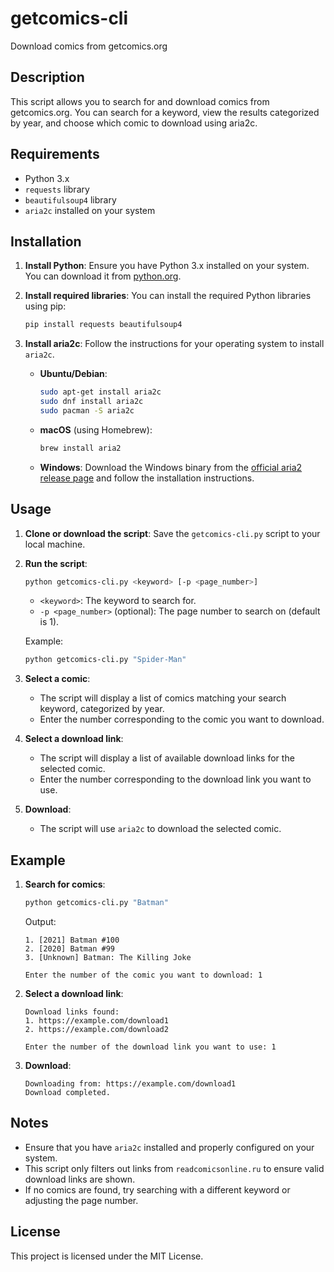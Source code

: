 # getcomics-cli
Download comics from getcomics.org

## Description
This script allows you to search for and download comics from getcomics.org. You can search for a keyword, view the results categorized by year, and choose which comic to download using aria2c.

## Requirements
- Python 3.x
- `requests` library
- `beautifulsoup4` library
- `aria2c` installed on your system

## Installation
1. **Install Python**: Ensure you have Python 3.x installed on your system. You can download it from [python.org](https://www.python.org/).

2. **Install required libraries**: You can install the required Python libraries using pip:
    ```sh
    pip install requests beautifulsoup4
    ```

3. **Install aria2c**: Follow the instructions for your operating system to install `aria2c`.

    - **Ubuntu/Debian**:
        ```sh
        sudo apt-get install aria2c
        sudo dnf install aria2c
        sudo pacman -S aria2c
        ```

    - **macOS** (using Homebrew):
        ```sh
        brew install aria2
        ```

    - **Windows**: Download the Windows binary from the [official aria2 release page](https://github.com/aria2/aria2/releases) and follow the installation instructions.

## Usage
1. **Clone or download the script**: Save the `getcomics-cli.py` script to your local machine.

2. **Run the script**:
    ```sh
    python getcomics-cli.py <keyword> [-p <page_number>]
    ```

    - `<keyword>`: The keyword to search for.
    - `-p <page_number>` (optional): The page number to search on (default is 1).

    Example:
    ```sh
    python getcomics-cli.py "Spider-Man"
    ```

3. **Select a comic**:
    - The script will display a list of comics matching your search keyword, categorized by year.
    - Enter the number corresponding to the comic you want to download.

4. **Select a download link**:
    - The script will display a list of available download links for the selected comic.
    - Enter the number corresponding to the download link you want to use.

5. **Download**:
    - The script will use `aria2c` to download the selected comic.

## Example
1. **Search for comics**:
    ```sh
    python getcomics-cli.py "Batman"
    ```

    Output:
    ```
    1. [2021] Batman #100
    2. [2020] Batman #99
    3. [Unknown] Batman: The Killing Joke

    Enter the number of the comic you want to download: 1
    ```

2. **Select a download link**:
    ```
    Download links found:
    1. https://example.com/download1
    2. https://example.com/download2

    Enter the number of the download link you want to use: 1
    ```

3. **Download**:
    ```
    Downloading from: https://example.com/download1
    Download completed.
    ```

## Notes
- Ensure that you have `aria2c` installed and properly configured on your system.
- This script only filters out links from `readcomicsonline.ru` to ensure valid download links are shown.
- If no comics are found, try searching with a different keyword or adjusting the page number.

## License
This project is licensed under the MIT License.

